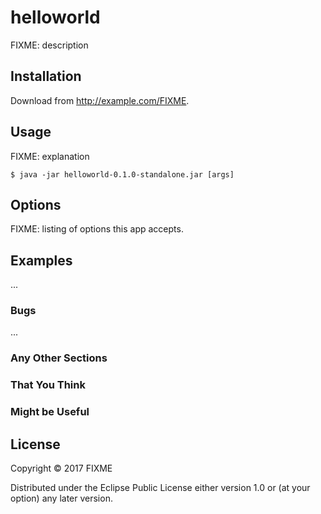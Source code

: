 # helloworld

FIXME: description

## Installation

Download from http://example.com/FIXME.

## Usage

FIXME: explanation

    $ java -jar helloworld-0.1.0-standalone.jar [args]

## Options

FIXME: listing of options this app accepts.

## Examples

...

### Bugs

...

### Any Other Sections
### That You Think
### Might be Useful

## License

Copyright © 2017 FIXME

Distributed under the Eclipse Public License either version 1.0 or (at
your option) any later version.
